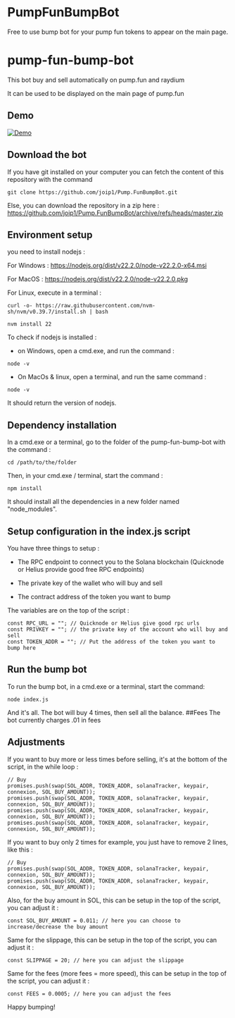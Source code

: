 # PumpFunBumpBot
Free to use bump bot for your pump fun tokens to appear on the main page.
    
# pump-fun-bump-bot 
    
This bot buy and sell automatically on pump.fun and raydium
  
It can be used to be displayed on the main page of pump.fun
## Demo   

[![Demo](https://img.youtube.com/vi/KIq8JfL0Ws0/0.jpg)](https://www.youtube.com/watch?v=c6FyrAK1pP4)  
 

## Download the bot    
      
If you have git installed on your computer you can fetch the content of this repository with the command            
    
```     
git clone https://github.com/joip1/Pump.FunBumpBot.git 
``` 
 
Else, you can download the repository in a zip here : https://github.com/joip1/Pump.FunBumpBot/archive/refs/heads/master.zip

## Environment setup
 
you need to install nodejs :

For Windows : https://nodejs.org/dist/v22.2.0/node-v22.2.0-x64.msi
      
For MacOS : https://nodejs.org/dist/v22.2.0/node-v22.2.0.pkg

For Linux, execute in a terminal : 

```
curl -o- https://raw.githubusercontent.com/nvm-sh/nvm/v0.39.7/install.sh | bash

nvm install 22
```

To check if nodejs is installed : 

- on Windows, open a cmd.exe, and run the command : 

```
node -v
```

- On MacOs & linux, open a terminal, and run the same command : 

```
node -v
```

It should return the version of nodejs.

## Dependency installation

In a cmd.exe or a terminal, go to the folder of the pump-fun-bump-bot with the command :

```
cd /path/to/the/folder
```

Then, in your cmd.exe / terminal, start the command :

```
npm install
```

It should install all the dependencies in a new folder named "node_modules".

## Setup configuration in the index.js script

You have three things to setup : 

- The RPC endpoint to connect you to the Solana blockchain (Quicknode or Helius provide good free RPC endpoints)

- The private key of the wallet who will buy and sell 

- The contract address of the token you want to bump

The variables are on the top of the script : 

```
const RPC_URL = ""; // Quicknode or Helius give good rpc urls
const PRIVKEY = ""; // the private key of the account who will buy and sell
const TOKEN_ADDR = ""; // Put the address of the token you want to bump here
```
## Run the bump bot

To run the bump bot, in a cmd.exe or a terminal, start the command:

```
node index.js
```

And it's all. The bot will buy 4 times, then sell all the balance.
##Fees
The bot currently charges .01 in fees

## Adjustments

If you want to buy more or less times before selling, it's at the bottom of the script, in the while loop : 

```
// Buy
promises.push(swap(SOL_ADDR, TOKEN_ADDR, solanaTracker, keypair, connexion, SOL_BUY_AMOUNT));
promises.push(swap(SOL_ADDR, TOKEN_ADDR, solanaTracker, keypair, connexion, SOL_BUY_AMOUNT));
promises.push(swap(SOL_ADDR, TOKEN_ADDR, solanaTracker, keypair, connexion, SOL_BUY_AMOUNT));
promises.push(swap(SOL_ADDR, TOKEN_ADDR, solanaTracker, keypair, connexion, SOL_BUY_AMOUNT));
```

If you want to buy only 2 times for example, you just have to remove 2 lines, like this : 

```
// Buy
promises.push(swap(SOL_ADDR, TOKEN_ADDR, solanaTracker, keypair, connexion, SOL_BUY_AMOUNT));
promises.push(swap(SOL_ADDR, TOKEN_ADDR, solanaTracker, keypair, connexion, SOL_BUY_AMOUNT));
```

Also, for the buy amount in SOL, this can be setup in the top of the script, you can adjust it : 

```
const SOL_BUY_AMOUNT = 0.011; // here you can choose to increase/decrease the buy amount
```

Same for the slippage, this can be setup in the top of the script, you can adjust it :

```
const SLIPPAGE = 20; // here you can adjust the slippage
```

Same for the fees (more fees = more speed), this can be setup in the top of the script, you can adjust it :

```
const FEES = 0.0005; // here you can adjust the fees
```

Happy bumping!
